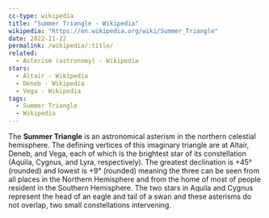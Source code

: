 ```yaml
---
cc-type: wikipedia
title: "Summer Triangle - Wikipedia"
wikipedia: "https://en.wikipedia.org/wiki/Summer_Triangle"
date: 2022-11-22
permalink: /wikipedia/:title/
related:
  - Asterism (astronomy) - Wikipedia
stars:
  - Altair - Wikipedia
  - Deneb - Wikipedia
  - Vega - Wikipedia
tags:
  - Summer Triangle
  - Wikipedia
---
```

The **Summer Triangle** is an astronomical asterism in the northern celestial hemisphere. The defining vertices of this imaginary triangle are at Altair, Deneb, and Vega, each of which is the brightest star of its constellation (Aquila, Cygnus, and Lyra, respectively). The greatest declination is +45° (rounded) and lowest is +9° (rounded) meaning the three can be seen from all places in the Northern Hemisphere and from the home of most of people resident in the Southern Hemisphere. The two stars in Aquila and Cygnus represent the head of an eagle and tail of a swan and these asterisms do not overlap, two small constellations intervening.
